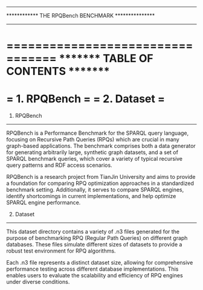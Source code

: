 *******************************************************************
************ THE RPQBench BENCHMARK ***************
*******************************************************************


=================================
******* TABLE OF CONTENTS *******
=================================
=  1. RPQBench                  =
=  2. Dataset                   =
=================================


1. RPQBench 
---------------
RPQBench is a Performance Benchmark for the SPARQL query language, focusing on Recursive Path Queries (RPQs) which are crucial in many graph-based applications. The benchmark comprises both a data generator for generating arbitrarily large, synthetic graph datasets, and a set of SPARQL benchmark queries, which cover a variety of typical recursive query patterns and RDF access scenarios.

RPQBench is a research project from TianJin University and aims to provide a foundation for comparing RPQ optimization approaches in a standardized benchmark setting. Additionally, it serves to compare SPARQL engines, identify shortcomings in current implementations, and help optimize SPARQL engine performance.

2. Dataset
------------------
This dataset directory contains a variety of .n3 files generated for the purpose of benchmarking RPQ (Regular Path Queries) on different graph databases. These files simulate different sizes of datasets to provide a robust test environment for RPQ algorithms.

Each .n3 file represents a distinct dataset size, allowing for comprehensive performance testing across different database implementations. This enables users to evaluate the scalability and efficiency of RPQ engines under diverse conditions.
